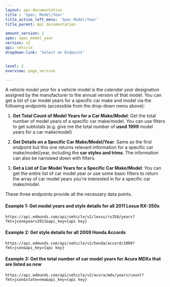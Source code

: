 ```yaml
---
layout: api-documentation
title : 'Spec: Model/Year'
title_active_left_menu: 'Spec Model/Year'
title_parent: Api documentation

amount_version: 2
spec: spec_model_year
version: v2
api: vehicle
dropdown-link: 'Select an Endpoint'


level: 2
overview: page_version

---
```


A vehicle _model year_ for a vehicle model is the *calendar year* designation assigned by the manufacturer to the annual version of that model. You can get a list of car model years for a specific car make and model via the following endpoints (accessible from the drop-down menu above):

1. **Get Total Count of Model Years for a Car Make/Model**: Get the total number of model years of a specific car make/model. You can use filters to get subtotals (e.g. give me the total number of **used** **1999** model years for a car make/model)

2. **Get Details on a Specific Car Make/Model/Year**: Same as the first endpoint but this one returns relevant information for a specific car make/model/year, including the **car styles and trims**. The information can also be narrowed down with filters.

3. **Get a List of Car Model Years for a Specific Car Make/Model**: You can get the entire list of car model year or use some basic filters to return the array of car model years you're interested in for a specific car make/model.


These three endpoints provide all the necessary data points.

#### Example 1: Get model years and style details for all 2011 Lexus RX-350s
	
	https://api.edmunds.com/api/vehicle/v2/lexus/rx350/years?fmt=json&year=2011&api_key={api key}
	
#### Example 2: Get style details for all 2009 Honda Accords

	https://api.edmunds.com/api/vehicle/v2/honda/accord/2009?fmt=json&api_key={api key}
	
#### Example 3: Get the total number of car model years for Acura MDXs that are listed as ***new***

	https://api.edmunds.com/api/vehicle/v2/acura/mdx/years/count?fmt=json&state=new&api_key={api key}


